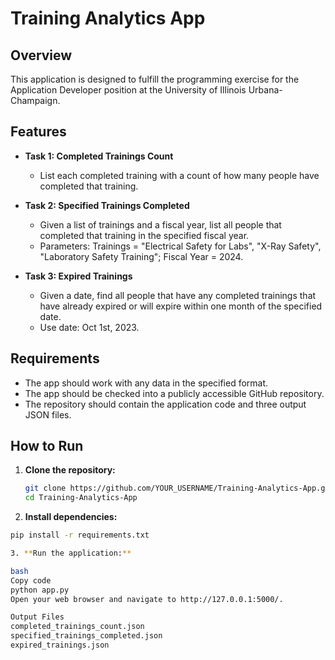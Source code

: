 # Training Analytics App

## Overview

This application is designed to fulfill the programming exercise for the Application Developer position at the University of Illinois Urbana-Champaign.

## Features

- **Task 1: Completed Trainings Count**
  - List each completed training with a count of how many people have completed that training.

- **Task 2: Specified Trainings Completed**
  - Given a list of trainings and a fiscal year, list all people that completed that training in the specified fiscal year.
  - Parameters: Trainings = "Electrical Safety for Labs", "X-Ray Safety", "Laboratory Safety Training"; Fiscal Year = 2024.

- **Task 3: Expired Trainings**
  - Given a date, find all people that have any completed trainings that have already expired or will expire within one month of the specified date.
  - Use date: Oct 1st, 2023.

## Requirements

- The app should work with any data in the specified format.
- The app should be checked into a publicly accessible GitHub repository.
- The repository should contain the application code and three output JSON files.

## How to Run

1. **Clone the repository:**

   ```bash
   git clone https://github.com/YOUR_USERNAME/Training-Analytics-App.git
   cd Training-Analytics-App

2. **Install dependencies:**
   
```bash
pip install -r requirements.txt

3. **Run the application:**

bash
Copy code
python app.py
Open your web browser and navigate to http://127.0.0.1:5000/.

Output Files
completed_trainings_count.json
specified_trainings_completed.json
expired_trainings.json
